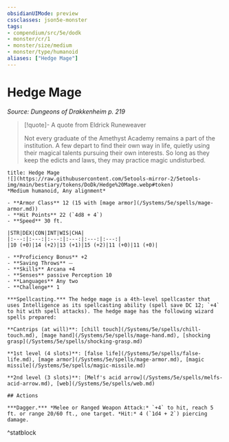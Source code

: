 ```yaml
---
obsidianUIMode: preview
cssclasses: json5e-monster
tags:
- compendium/src/5e/dodk
- monster/cr/1
- monster/size/medium
- monster/type/humanoid
aliases: ["Hedge Mage"]
---
```

# Hedge Mage
*Source: Dungeons of Drakkenheim p. 219*  

> [!quote]- A quote from Eldrick Runeweaver  
> 
> Not every graduate of the Amethyst Academy remains a part of the institution. A few depart to find their own way in life, quietly using their magical talents pursuing their own interests. So long as they keep the edicts and laws, they may practice magic undisturbed.


```ad-statblock
title: Hedge Mage
![](https://raw.githubusercontent.com/5etools-mirror-2/5etools-img/main/bestiary/tokens/DoDk/Hedge%20Mage.webp#token)
*Medium humanoid, Any alignment*

- **Armor Class** 12 (15 with [mage armor](/Systems/5e/spells/mage-armor.md))
- **Hit Points** 22 (`4d8 + 4`)
- **Speed** 30 ft.

|STR|DEX|CON|INT|WIS|CHA|
|:---:|:---:|:---:|:---:|:---:|:---:|
|10 (+0)|14 (+2)|13 (+1)|15 (+2)|11 (+0)|11 (+0)|

- **Proficiency Bonus** +2
- **Saving Throws** ⏤
- **Skills** Arcana +4
- **Senses** passive Perception 10
- **Languages** Any two
- **Challenge** 1

***Spellcasting.*** The hedge mage is a 4th-level spellcaster that uses Intelligence as its spellcasting ability (spell save DC 12; `+4` to hit with spell attacks). The hedge mage has the following wizard spells prepared:

**Cantrips (at will)**: [chill touch](/Systems/5e/spells/chill-touch.md), [mage hand](/Systems/5e/spells/mage-hand.md), [shocking grasp](/Systems/5e/spells/shocking-grasp.md)

**1st level (4 slots)**: [false life](/Systems/5e/spells/false-life.md), [mage armor](/Systems/5e/spells/mage-armor.md), [magic missile](/Systems/5e/spells/magic-missile.md)

**2nd level (3 slots)**: [Melf's acid arrow](/Systems/5e/spells/melfs-acid-arrow.md), [web](/Systems/5e/spells/web.md)

## Actions

***Dagger.*** *Melee or Ranged Weapon Attack:* `+4` to hit, reach 5 ft. or range 20/60 ft., one target. *Hit:* 4 (`1d4 + 2`) piercing damage.
```
^statblock